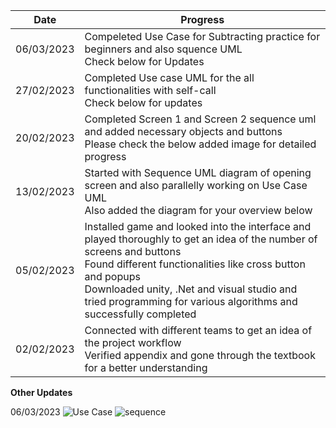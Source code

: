 | Date  | Progress |
| ------------- | ------------- |
| 06/03/2023 | Compeleted Use Case for Subtracting practice for beginners and also squence UML <br> Check below for Updates|
| 27/02/2023 |  Completed Use case UML for the all functionalities with self-call <br> Check below for updates  |
| 20/02/2023  |  	Completed Screen 1 and Screen 2 sequence uml and added necessary objects and buttons <br> Please check the below added image for detailed progress |
| 13/02/2023  | Started with Sequence UML diagram of opening screen and also parallelly working on Use Case UML <br> Also added the diagram for your overview below|
| 05/02/2023  | Installed game and looked into the interface and played thoroughly to get an idea of the number of screens and buttons<br>Found different functionalities like cross button and popups<br>Downloaded unity, .Net and visual studio and tried programming for various algorithms and successfully completed|
| 02/02/2023 | Connected with different teams to get an idea of the project workflow<br>Verified appendix and gone through the textbook for a better understanding|


<b> Other Updates</b>

06/03/2023
![Use Case](https://user-images.githubusercontent.com/127143699/223217441-01f28c6b-f0bc-4634-9cff-5434369e8092.png)
![sequence](https://user-images.githubusercontent.com/127143699/223217599-6cd32ea5-3ab3-42a1-b26f-7852c8897888.png)
